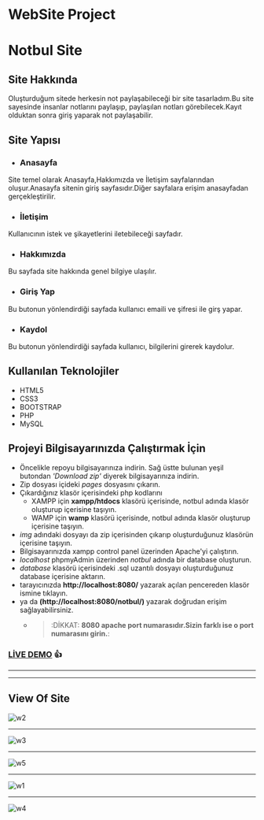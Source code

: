 # WebSite Project
# Notbul Site
## Site Hakkında
Oluşturduğum sitede herkesin not paylaşabileceği bir site tasarladım.Bu site sayesinde insanlar notlarını paylaşıp, paylaşılan notları görebilecek.Kayıt olduktan sonra giriş yaparak not paylaşabilir.
## Site Yapısı
* ### Anasayfa    
Site temel olarak Anasayfa,Hakkımızda ve İletişim sayfalarından oluşur.Anasayfa sitenin giriş sayfasıdır.Diğer sayfalara erişim anasayfadan gerçekleştirilir.
* ### İletişim    
Kullanıcının istek ve şikayetlerini iletebileceği sayfadır.
* ### Hakkımızda    
Bu sayfada site hakkında genel bilgiye ulaşılır.
* ### Giriş Yap   
Bu butonun yönlendirdiği sayfada kullanıcı emaili ve şifresi ile girş yapar.
* ### Kaydol   
Bu butonun yönlendirdiği sayfada kullanıcı, bilgilerini girerek kaydolur.
## Kullanılan Teknolojiler
+ HTML5
+ CSS3
+ BOOTSTRAP
+ PHP
+ MySQL
## Projeyi Bilgisayarınızda Çalıştırmak İçin
+ Öncelikle repoyu bilgisayarınıza indirin. Sağ üstte bulunan yeşil butondan *'Download zip'* diyerek bilgisayarınıza indirin.
+ Zip dosyası içideki *pages* dosyasını çıkarın.
+ Çıkardığınız klasör içerisindeki php kodlarını
  + XAMPP için **xampp/htdocs** klasörü içerisinde, notbul adında klasör oluşturup içerisine taşıyın.
  + WAMP için **wamp** klasörü içerisinde, notbul adında klasör oluşturup içerisine taşıyın.
+ *img* adındaki dosyayı da zip içerisinden çıkarıp oluşturduğunuz klasörün içerisine taşıyın.
+ Bilgisayarınızda xampp control panel üzerinden Apache'yi çalıştırın.
+ *localhost* phpmyAdmin üzerinden *notbul* adında bir database oluşturun.
+ *database* klasörü içerisindeki .sql uzantılı dosyayı oluşturduğunuz database içerisine aktarın.
+ tarayıcınızda **http://localhost:8080/** yazarak açılan pencereden klasör ismine tıklayın.
+ ya da **(http://localhost:8080/notbul/)** yazarak doğrudan erişim sağlayabilirsiniz.
  + > :DİKKAT: **8080 apache port numarasıdır.Sizin farklı ise o port numarasını girin.**:
### [LİVE DEMO](http://notbulsite.rf.gd/)  :+1:
***
***
## View Of Site
![w2](https://user-images.githubusercontent.com/73248614/175048077-e72112bb-0bcd-4a7e-9cc1-ff4e5f84dd6d.jpeg)
***
![w3](https://user-images.githubusercontent.com/73248614/175048101-7924010d-58b7-41f4-a136-b7c2490c1ecd.jpg)
***
![w5](https://user-images.githubusercontent.com/73248614/175048136-77d23762-dfe2-4858-866a-680817188a26.jpg)
***
![w1](https://user-images.githubusercontent.com/73248614/175048170-fd088758-6d2f-4883-8e3f-4dae4638d7a7.jpg)
***
![w4](https://user-images.githubusercontent.com/73248614/175048213-e4f2ae4f-f4e9-462c-8f52-9e39e5578113.jpg)

